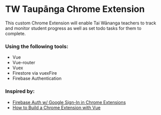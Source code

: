 
TW Taupānga Chrome Extension
============================

This custom Chrome Extension will enable Tai Wānanga teachers to track and monitor student progress as well as set todo tasks for them to complete.

### Using the following tools:
- Vue
- Vue-router 
- Vuex
- Firestore via vuexFire
- Firebase Authentication



### Inspired by:
- [Firebase Auth w/ Google Sign-In in Chrome Extensions](https://github.com/firebase/quickstart-js/tree/master/auth/chromextension)
- [How to Build a Chrome Extension with Vue](https://www.sitepoint.com/build-vue-chrome-extension/)



